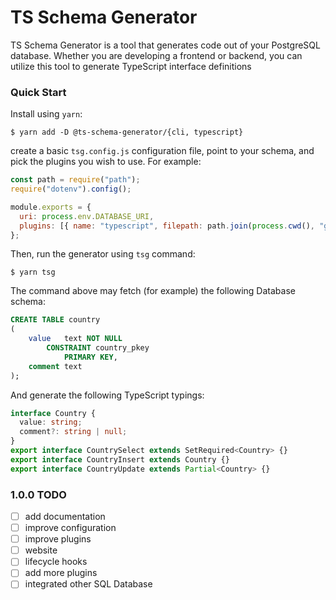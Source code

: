 # TS Schema Generator

TS Schema Generator is a tool that generates code out of your PostgreSQL database. Whether you are developing a frontend or backend, you can utilize this tool to generate TypeScript interface definitions

### Quick Start

Install using `yarn`:

    $ yarn add -D @ts-schema-generator/{cli, typescript}

create a basic `tsg.config.js` configuration file, point to your schema, and pick the plugins you wish to use. For example:

```js
const path = require("path");
require("dotenv").config();

module.exports = {
  uri: process.env.DATABASE_URI,
  plugins: [{ name: "typescript", filepath: path.join(process.cwd(), "generated.ts") }]
};
```

Then, run the generator using `tsg` command:

    $ yarn tsg

The command above may fetch (for example) the following Database schema:

```sql
CREATE TABLE country
(
    value   text NOT NULL
        CONSTRAINT country_pkey
            PRIMARY KEY,
    comment text
);
```

And generate the following TypeScript typings:

```ts
interface Country {
  value: string;
  comment?: string | null;
}
export interface CountrySelect extends SetRequired<Country> {}
export interface CountryInsert extends Country {}
export interface CountryUpdate extends Partial<Country> {}
```

### 1.0.0 TODO

- [ ] add documentation
- [ ] improve configuration
- [ ] improve plugins
- [ ] website
- [ ] lifecycle hooks
- [ ] add more plugins
- [ ] integrated other SQL Database

